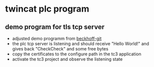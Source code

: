 # twincat plc program

## demo program for tls tcp server

- adjusted demo programm from [beckhoff-git](https://github.com/Beckhoff/TF6310_Samples)
- the plc tcp server is listening and should receive "Hello World!" and gives back "CheckCheck" and some free bytes
- copy the certificates to the configure path in the tc3 application
- activate the tc3 project and observe the listening state
